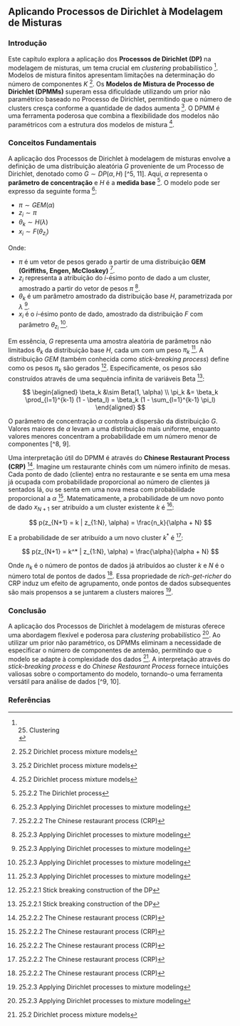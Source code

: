 ## Aplicando Processos de Dirichlet à Modelagem de Misturas

### Introdução
Este capítulo explora a aplicação dos **Processos de Dirichlet (DP)** na modelagem de misturas, um tema crucial em *clustering* probabilístico [^1]. Modelos de mistura finitos apresentam limitações na determinação do número de componentes *K* [^5]. Os **Modelos de Mistura de Processo de Dirichlet (DPMMs)** superam essa dificuldade utilizando um prior não paramétrico baseado no Processo de Dirichlet, permitindo que o número de clusters cresça conforme a quantidade de dados aumenta [^5]. O DPMM é uma ferramenta poderosa que combina a flexibilidade dos modelos não paramétricos com a estrutura dos modelos de mistura [^5].

### Conceitos Fundamentais
A aplicação dos Processos de Dirichlet à modelagem de misturas envolve a definição de uma distribuição aleatória *G* proveniente de um Processo de Dirichlet, denotado como $G \sim DP(\alpha, H)$ [^5, 11]. Aqui, $\alpha$ representa o **parâmetro de concentração** e *H* é a **medida base** [^8]. O modelo pode ser expresso da seguinte forma [^11]:
*   $\pi \sim GEM(\alpha)$
*   $z_i \sim \pi$
*   $\theta_k \sim H(\lambda)$
*   $x_i \sim F(\theta_{z_i})$

Onde:
*   $\pi$ é um vetor de pesos gerado a partir de uma distribuição **GEM (Griffiths, Engen, McCloskey)** [^10].
*   $z_i$ representa a atribuição do *i*-ésimo ponto de dado a um cluster, amostrado a partir do vetor de pesos $\pi$ [^11].
*   $\theta_k$ é um parâmetro amostrado da distribuição base *H*, parametrizada por $\lambda$ [^11].
*   $x_i$ é o *i*-ésimo ponto de dado, amostrado da distribuição *F* com parâmetro $\theta_{z_i}$ [^11].

Em essência, *G* representa uma amostra aleatória de parâmetros não limitados $\theta_k$ da distribuição base *H*, cada um com um peso $\pi_k$ [^11]. A distribuição *GEM* (também conhecida como *stick-breaking process*) define como os pesos $\pi_k$ são gerados [^9]. Especificamente, os pesos são construídos através de uma sequência infinita de variáveis Beta [^9]:

$$ \begin{aligned}     \beta_k &\sim Beta(1, \alpha) \\     \pi_k &= \beta_k \prod_{l=1}^{k-1} (1 - \beta_l) = \beta_k (1 - \sum_{l=1}^{k-1} \pi_l) \end{aligned} $$

O parâmetro de concentração $\alpha$ controla a dispersão da distribuição *G*. Valores maiores de $\alpha$ levam a uma distribuição mais uniforme, enquanto valores menores concentram a probabilidade em um número menor de componentes [^8, 9].

Uma interpretação útil do DPMM é através do **Chinese Restaurant Process (CRP)** [^10]. Imagine um restaurante chinês com um número infinito de mesas. Cada ponto de dado (cliente) entra no restaurante e se senta em uma mesa já ocupada com probabilidade proporcional ao número de clientes já sentados lá, ou se senta em uma nova mesa com probabilidade proporcional a $\alpha$ [^10]. Matematicamente, a probabilidade de um novo ponto de dado $x_{N+1}$ ser atribuído a um cluster existente *k* é [^10]:

$$ p(z_{N+1} = k | z_{1:N}, \alpha) = \frac{n_k}{\alpha + N} $$

E a probabilidade de ser atribuído a um novo cluster $k^*$ é [^10]:

$$ p(z_{N+1} = k^* | z_{1:N}, \alpha) = \frac{\alpha}{\alpha + N} $$

Onde $n_k$ é o número de pontos de dados já atribuídos ao cluster *k* e *N* é o número total de pontos de dados [^10]. Essa propriedade de *rich-get-richer* do CRP induz um efeito de agrupamento, onde pontos de dados subsequentes são mais propensos a se juntarem a clusters maiores [^11].

### Conclusão
A aplicação dos Processos de Dirichlet à modelagem de misturas oferece uma abordagem flexível e poderosa para *clustering* probabilístico [^11]. Ao utilizar um prior não paramétrico, os DPMMs eliminam a necessidade de especificar o número de componentes de antemão, permitindo que o modelo se adapte à complexidade dos dados [^5]. A interpretação através do *stick-breaking process* e do *Chinese Restaurant Process* fornece intuições valiosas sobre o comportamento do modelo, tornando-o uma ferramenta versátil para análise de dados [^9, 10].

### Referências
[^1]: 25. Clustering
[^5]: 25.2 Dirichlet process mixture models
[^8]: 25.2.2 The Dirichlet process
[^9]: 25.2.2.1 Stick breaking construction of the DP
[^10]: 25.2.2.2 The Chinese restaurant process (CRP)
[^11]: 25.2.3 Applying Dirichlet processes to mixture modeling
<!-- END -->